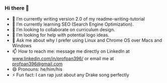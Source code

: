 ### Hi there 👋

- 🔭 I’m currently writing version 2.0 of my readme-writing-tutorial
- 🌱 I’m currently learning SEO (Search Engine Optimization). 
- 👯 I’m looking to collaborate on curriculum design.
- 🤔 I’m looking for help with potential logo ideas.
- 💬 Ask me about why I prefer using Linux and Chrome OS over Macs and Windows
- 📫 How to reach me: message me directly on LinkedIn at www.linkedin.com/in/profpan396/ or email me at profpan396@gmail.com
- 😄 Pronouns: he/him/his
- ⚡ Fun fact: I can rap just about any Drake song perfectly

